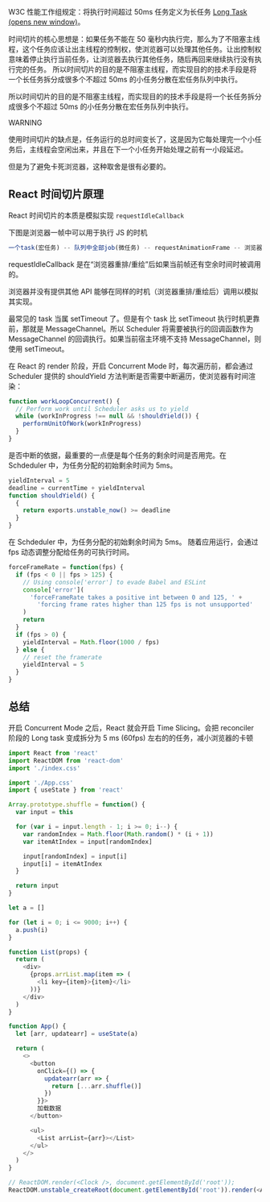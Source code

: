 W3C 性能工作组规定：将执行时间超过 50ms 任务定义为长任务 [Long Task (opens new window)](https://developer.mozilla.org/zh-CN/docs/Web/API/Long_Tasks_API)。

时间切片的核心思想是：如果任务不能在 50 毫秒内执行完，那么为了不阻塞主线程，这个任务应该让出主线程的控制权，使浏览器可以处理其他任务。让出控制权意味着停止执行当前任务，让浏览器去执行其他任务，随后再回来继续执行没有执行完的任务。 所以时间切片的目的是不阻塞主线程，而实现目的的技术手段是将一个长任务拆分成很多个不超过 50ms 的小任务分散在宏任务队列中执行。

所以时间切片的目的是不阻塞主线程，而实现目的的技术手段是将一个长任务拆分成很多个不超过 50ms 的小任务分散在宏任务队列中执行。

WARNING

使用时间切片的缺点是，任务运行的总时间变长了，这是因为它每处理完一个小任务后，主线程会空闲出来，并且在下一个小任务开始处理之前有一小段延迟。

但是为了避免卡死浏览器，这种取舍是很有必要的。

## React 时间切片原理

React 时间切片的本质是模拟实现 `requestIdleCallback`

下图是浏览器一帧中可以用于执行 JS 的时机

```js
一个task(宏任务) -- 队列中全部job(微任务) -- requestAnimationFrame -- 浏览器重排/重绘 -- requestIdleCallback
```

requestIdleCallback 是在“浏览器重排/重绘”后如果当前帧还有空余时间时被调用的。

浏览器并没有提供其他 API 能够在同样的时机（浏览器重排/重绘后）调用以模拟其实现。

最常见的 task 当属 setTimeout 了。但是有个 task 比 setTimeout 执行时机更靠前，那就是 MessageChannel。所以 Scheduler 将需要被执行的回调函数作为 MessageChannel 的回调执行。如果当前宿主环境不支持 MessageChannel，则使用 setTimeout。

在 React 的 render 阶段，开启 Concurrent Mode 时，每次遍历前，都会通过 Scheduler 提供的 shouldYield 方法判断是否需要中断遍历，使浏览器有时间渲染：

```js
function workLoopConcurrent() {
  // Perform work until Scheduler asks us to yield
  while (workInProgress !== null && !shouldYield()) {
    performUnitOfWork(workInProgress)
  }
}
```

是否中断的依据，最重要的一点便是每个任务的剩余时间是否用完。在 Schdeduler 中，为任务分配的初始剩余时间为 5ms。

```js
yieldInterval = 5
deadline = currentTime + yieldInterval
function shouldYield() {
  {
    return exports.unstable_now() >= deadline
  }
}
```

在 Schdeduler 中，为任务分配的初始剩余时间为 5ms。 随着应用运行，会通过 fps 动态调整分配给任务的可执行时间。

```js
forceFrameRate = function(fps) {
  if (fps < 0 || fps > 125) {
    // Using console['error'] to evade Babel and ESLint
    console['error'](
      'forceFrameRate takes a positive int between 0 and 125, ' +
        'forcing frame rates higher than 125 fps is not unsupported'
    )
    return
  }
  if (fps > 0) {
    yieldInterval = Math.floor(1000 / fps)
  } else {
    // reset the framerate
    yieldInterval = 5
  }
}
```

## 总结

开启 Concurrent Mode 之后，React 就会开启 Time Slicing。会把 reconciler 阶段的 Long task 变成拆分为 5 ms (60fps) 左右的的任务，减小浏览器的卡顿





```js
import React from 'react'
import ReactDOM from 'react-dom'
import './index.css'

import './App.css'
import { useState } from 'react'

Array.prototype.shuffle = function() {
  var input = this

  for (var i = input.length - 1; i >= 0; i--) {
    var randomIndex = Math.floor(Math.random() * (i + 1))
    var itemAtIndex = input[randomIndex]

    input[randomIndex] = input[i]
    input[i] = itemAtIndex
  }

  return input
}

let a = []

for (let i = 0; i <= 9000; i++) {
  a.push(i)
}

function List(props) {
  return (
    <div>
      {props.arrList.map(item => (
        <li key={item}>{item}</li>
      ))}
    </div>
  )
}

function App() {
  let [arr, updatearr] = useState(a)

  return (
    <>
      <button
        onClick={() => {
          updatearr(arr => {
            return [...arr.shuffle()]
          })
        }}>
        加载数据
      </button>

      <ul>
        <List arrList={arr}></List>
      </ul>
    </>
  )
}

// ReactDOM.render(<Clock />, document.getElementById('root'));
ReactDOM.unstable_createRoot(document.getElementById('root')).render(<App />)
```